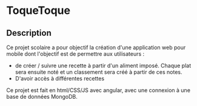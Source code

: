 <h1>ToqueToque</h1>
<h2>Description</h2>
<p>Ce projet scolaire a pour objectif la création d'une application web pour mobile dont l'objectif est de permettre aux utilisateurs :</p>
<ul>
<li>
de créer / suivre une recette à partir d'un aliment imposé. Chaque plat sera ensuite noté et un classement sera créé à partir de ces notes.
</li>
<li>D'avoir accès à différentes recettes</li>
</ul>
<p>Ce projet est fait en html/CSS/JS avec angular, avec une connexion à une base de données MongoDB. </p>
